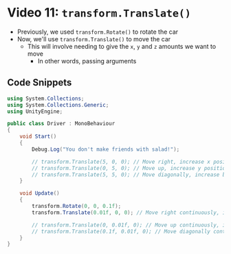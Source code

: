 # Video 11: `transform.Translate()`

- Previously, we used `transform.Rotate()` to rotate the car
- Now, we'll use `transform.Translate()` to move the car
  - This will involve needing to give the `x`, `y` and `z` amounts we want to move
    - In other words, passing arguments

## Code Snippets

```c#
using System.Collections;
using System.Collections.Generic;
using UnityEngine;

public class Driver : MonoBehaviour
{
    void Start()
    {
        Debug.Log("You don't make friends with salad!");

        // transform.Translate(5, 0, 0); // Move right, increase x position
        // transform.Translate(0, 5, 0); // Move up, increase y position
        // transform.Translate(5, 5, 0); // Move diagonally, increase both x and y positions
    }

    void Update()
    {
        transform.Rotate(0, 0, 0.1f);
        transform.Translate(0.01f, 0, 0); // Move right continuously, increasing x position over time

        // transform.Translate(0, 0.01f, 0); // Move up continuously, increasing y position over time
        // transform.Translate(0.1f, 0.01f, 0); // Move diagonally continuously, increasing both x and y positions over time
    }
}

```
